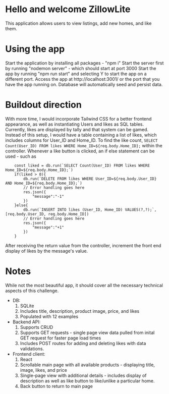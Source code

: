 # Hello and welcome ZillowLite
This application allows users to view listings, add new homes, and like them.

# Using the app
Start the application by installing all packages - "npm i"
Start the server first by running "nodemon server" - which should start at port 3000
Start the app by running "npm run start" and selecting Y to start the app on a different port.
Access the app at http://localhost:3001/ or the port that you have the app running on. 
Database will automatically seed and persist data.

# Buildout direction
With more time, I would incorporate Tailwind CSS for a better frontend appearance, as well as instantiating Users and likes as SQL tables. Currently, likes are displayed by tally and that system can be gamed. Instead of this setup, I would have a table containing a list of likes, which includes columns for User_ID and Home_ID. To find the like count, `SELECT Count(User_ID) FROM likes WHERE Home_ID=${req.body.Home_ID};` within the controller. Whenever a like button is clicked, an if else statement can be used - such as

        const liked = db.run(`SELECT Count(User_ID) FROM likes WHERE Home_ID=${req.body.Home_ID};`)
        if(liked > 0){
            db.run(`DELETE FROM likes WHERE User_ID=${req.body.User_ID} AND Home_ID=${req.body.Home_ID};`)
            // Error handling goes here
            res.json({
                "message":"-1"
            })
        }else{
            db.run(`INSERT INTO likes (User_ID, Home_ID) VALUES(?,?);`, [req.body.User_ID, req.body.Home_ID])
            // Error handling goes here
            res.json({
                "message":"+1"
            })
        }

After receiving the return value from the controller, increment the front end display of likes by the message's value.

# Notes
While not the most beautiful app, it should cover all the necessary technical aspects of this challenge.
* DB: 
    1. SQLite
    2. Includes title, description, product image, price, and likes
    3. Populated with 12 examples
* Backend API: 
    1. Supports CRUD
    2. Supports GET requests - single page view data pulled from inital GET request for faster page load times
    3. Includes POST routes for adding and deleting likes with data validations.
* Frontend client:
    1. React
    2. Scrollable main page with all available products - displaying title, image, likes, and price
    3. Single-page view with additional details - includes display of description as well as like button to like/unlike a particular home.
    4. Back button to return to main page

